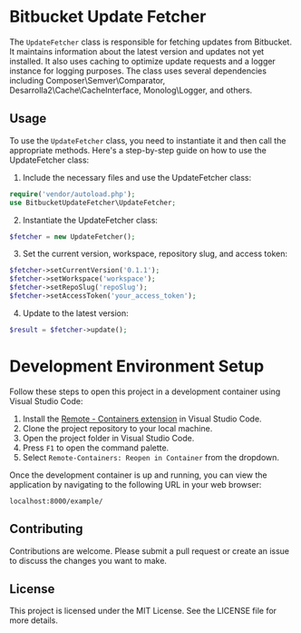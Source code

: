 # Bitbucket Update Fetcher

The `UpdateFetcher` class is responsible for fetching updates from Bitbucket. It maintains information about the latest version and updates not yet installed. It also uses caching to optimize update requests and a logger instance for logging purposes. The class uses several dependencies including Composer\Semver\Comparator, Desarrolla2\Cache\CacheInterface, Monolog\Logger, and others.

## Usage

To use the `UpdateFetcher` class, you need to instantiate it and then call the appropriate methods. Here's a step-by-step guide on how to use the UpdateFetcher class:

1. Include the necessary files and use the UpdateFetcher class:

```php
require('vendor/autoload.php');
use BitbucketUpdateFetcher\UpdateFetcher;
```

2. Instantiate the UpdateFetcher class:

```php
$fetcher = new UpdateFetcher();
```

3. Set the current version, workspace, repository slug, and access token:

```php
$fetcher->setCurrentVersion('0.1.1');
$fetcher->setWorkspace('workspace');
$fetcher->setRepoSlug('repoSlug');
$fetcher->setAccessToken('your_access_token');
```

4. Update to the latest version:

```php
$result = $fetcher->update();
```

# Development Environment Setup

Follow these steps to open this project in a development container using Visual Studio Code:

1. Install the [Remote - Containers extension](https://marketplace.visualstudio.com/items?itemName=ms-vscode-remote.remote-containers) in Visual Studio Code.
2. Clone the project repository to your local machine.
3. Open the project folder in Visual Studio Code.
4. Press `F1` to open the command palette.
5. Select `Remote-Containers: Reopen in Container` from the dropdown.

Once the development container is up and running, you can view the application by navigating to the following URL in your web browser:

```plaintext
localhost:8000/example/
```

## Contributing

Contributions are welcome. Please submit a pull request or create an issue to discuss the changes you want to make.

## License

This project is licensed under the MIT License. See the LICENSE file for more details.
